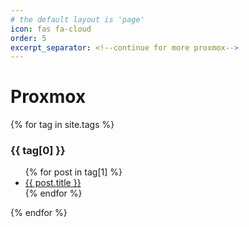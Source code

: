 ```yaml
---
# the default layout is 'page'
icon: fas fa-cloud
order: 5
excerpt_separator: <!--continue for more proxmox-->
---
```

# Proxmox

{% for tag in site.tags %}
  <h3>{{ tag[0] }}</h3>
  <ul>
    {% for post in tag[1] %}
      <li><a href="{{ post.url }}">{{ post.title }}</a></li>
    {% endfor %}
  </ul>
{% endfor %}
